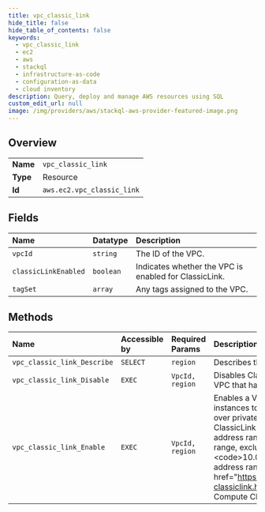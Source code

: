 ```yaml
---
title: vpc_classic_link
hide_title: false
hide_table_of_contents: false
keywords:
  - vpc_classic_link
  - ec2
  - aws    
  - stackql
  - infrastructure-as-code
  - configuration-as-data
  - cloud inventory
description: Query, deploy and manage AWS resources using SQL
custom_edit_url: null
image: /img/providers/aws/stackql-aws-provider-featured-image.png
---
```

  
    

## Overview
<table><tbody>
<tr><td><b>Name</b></td><td><code>vpc_classic_link</code></td></tr>
<tr><td><b>Type</b></td><td>Resource</td></tr>
<tr><td><b>Id</b></td><td><code>aws.ec2.vpc_classic_link</code></td></tr>
</tbody></table>

## Fields
| Name | Datatype | Description |
|:-----|:---------|:------------|
| `vpcId` | `string` | The ID of the VPC. |
| `classicLinkEnabled` | `boolean` | Indicates whether the VPC is enabled for ClassicLink. |
| `tagSet` | `array` | Any tags assigned to the VPC. |
## Methods
| Name | Accessible by | Required Params | Description |
|:-----|:--------------|:----------------|:------------|
| `vpc_classic_link_Describe` | `SELECT` | `region` | Describes the ClassicLink status of one or more VPCs. |
| `vpc_classic_link_Disable` | `EXEC` | `VpcId, region` | Disables ClassicLink for a VPC. You cannot disable ClassicLink for a VPC that has EC2-Classic instances linked to it. |
| `vpc_classic_link_Enable` | `EXEC` | `VpcId, region` | Enables a VPC for ClassicLink. You can then link EC2-Classic instances to your ClassicLink-enabled VPC to allow communication over private IP addresses. You cannot enable your VPC for ClassicLink if any of your VPC route tables have existing routes for address ranges within the &lt;code&gt;10.0.0.0/8&lt;/code&gt; IP address range, excluding local routes for VPCs in the &lt;code&gt;10.0.0.0/16&lt;/code&gt; and &lt;code&gt;10.1.0.0/16&lt;/code&gt; IP address ranges. For more information, see &lt;a href="https://docs.aws.amazon.com/AWSEC2/latest/UserGuide/vpc-classiclink.html"&gt;ClassicLink&lt;/a&gt; in the &lt;i&gt;Amazon Elastic Compute Cloud User Guide&lt;/i&gt;. |
